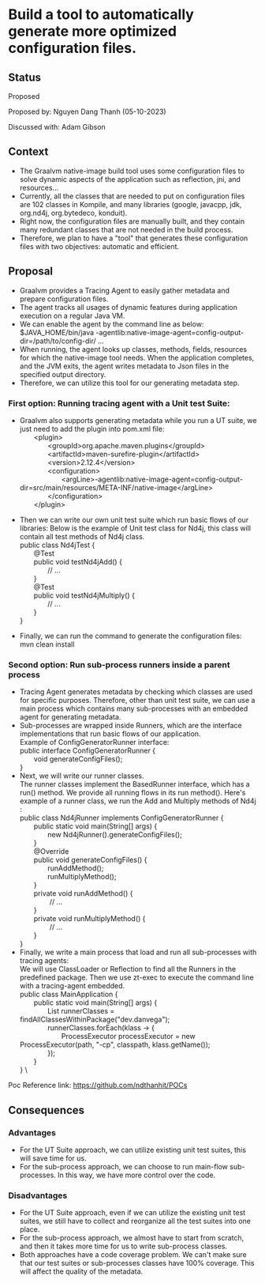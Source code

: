 # Build a tool to automatically generate more optimized configuration files.

## Status
Proposed

Proposed by: Nguyen Dang Thanh (05-10-2023)

Discussed with: Adam Gibson

## Context
- The Graalvm native-image build tool uses some configuration files to solve dynamic aspects of the application such as reflection, jni, and resources...
- Currently, all the classes that are needed to put on configuration files are 102 classes in Kompile, and many libraries (google, javacpp, jdk, org.nd4j, org.bytedeco, konduit).
- Right now, the configuration files are manually built, and they contain many redundant classes that are not needed in the build process.
- Therefore, we plan to have a "tool" that generates these configuration files with two objectives: automatic and efficient.

## Proposal
- Graalvm provides a Tracing Agent to easily gather metadata and prepare configuration files.
- The agent tracks all usages of dynamic features during application execution on a regular Java VM.
- We can enable the agent by the command line as below:
  $JAVA_HOME/bin/java -agentlib:native-image-agent=config-output-dir=/path/to/config-dir/ ...
- When running, the agent looks up classes, methods, fields, resources for which the native-image tool needs. When
  the application completes, and the JVM exits, the agent writes metadata to Json files in the specified output
  directory.
- Therefore, we can utilize this tool for our generating metadata step.

### First option: Running tracing agent with a Unit test Suite:
- Graalvm also supports generating metadata while you run a UT suite, we just need to add the plugin into pom.xml file:\
  &emsp;&emsp;\<plugin>  \
  &emsp;&emsp;&emsp;&emsp;\<groupId>org.apache.maven.plugins\</groupId> \
  &emsp;&emsp;&emsp;&emsp;\<artifactId>maven-surefire-plugin\</artifactId> \
  &emsp;&emsp;&emsp;&emsp;\<version>2.12.4\</version> \
  &emsp;&emsp;&emsp;&emsp;\<configuration> \
  &emsp;&emsp;&emsp;&emsp;&emsp;&emsp;\<argLine>-agentlib:native-image-agent=config-output-dir=src/main/resources/META-INF/native-image\</argLine> \
  &emsp;&emsp;&emsp;&emsp;\</configuration> \
  &emsp;&emsp;\</plugin>

- Then we can write our own unit test suite which run basic flows of our libraries:
  Below is the example of Unit test class for Nd4j, this class will contain all test methods of Nd4j class. \
  public class Nd4jTest {  \
  &emsp;&emsp;@Test  \
  &emsp;&emsp;public void testNd4jAdd() {  \
  &emsp;&emsp;&emsp;&emsp;// ...  \
  &emsp;&emsp;}  \
  &emsp;&emsp;@Test  \
  &emsp;&emsp;public void testNd4jMultiply() {  \
  &emsp;&emsp;&emsp;&emsp;// ...  \
  &emsp;&emsp;}  \
  }
- Finally, we can run the command to generate the configuration files: \
  mvn clean install
  
### Second option: Run sub-process runners inside a parent process
- Tracing Agent generates metadata by checking which classes are used for specific purposes. Therefore, other than unit test suite,
  we can use a main process which contains many sub-processes with an embedded agent for generating metadata.
- Sub-processes are wrapped inside Runners, which are the interface implementations that run basic flows of our application. \
  Example of ConfigGeneratorRunner interface: \
   public interface ConfigGeneratorRunner { \
   &emsp;&emsp;void generateConfigFiles(); \
   }
- Next, we will write our runner classes. \
  The runner classes implement the BasedRunner interface, which has a run() method. We provide all running flows in its run method().
  Here's example of a runner class, we run the Add and Multiply methods of Nd4j : \
   public class Nd4jRunner implements ConfigGeneratorRunner { \
   &emsp;&emsp;public static void main(String[] args) { \
   &emsp;&emsp;&emsp;&emsp;new Nd4jRunner().generateConfigFiles(); \
   &emsp;&emsp;} \
   &emsp;&emsp;@Override \
   &emsp;&emsp;public void generateConfigFiles() { \
   &emsp;&emsp;&emsp;&emsp;runAddMethod(); \
   &emsp;&emsp;&emsp;&emsp;runMultiplyMethod(); \
   &emsp;&emsp;} \
   &emsp;&emsp;private void runAddMethod() { \
   &emsp;&emsp;&emsp;&emsp; // ... \
   &emsp;&emsp;} \
   &emsp;&emsp;private void runMultiplyMethod() { \
   &emsp;&emsp;&emsp;&emsp; // ... \
   &emsp;&emsp;} \
   }
- Finally, we write a main process that load and run all sub-processes with tracing agents: \
   We will use ClassLoader or Reflection to find all the Runners in the predefined package. 
   Then we use zt-exec to execute the command line with a tracing-agent embedded. \
   public class MainApplication { \
   &emsp;&emsp;public static void main(String[] args) { \
   &emsp;&emsp;&emsp;&emsp;List<Class> runnerClasses = findAllClassesWithinPackage("dev.danvega"); \
   &emsp;&emsp;&emsp;&emsp;runnerClasses.forEach(klass -> { \
   &emsp;&emsp;&emsp;&emsp;&emsp;&emsp;ProcessExecutor processExecutor = new ProcessExecutor(path, "-cp", classpath, klass.getName()); \
   &emsp;&emsp;&emsp;&emsp;}); \
   &emsp;&emsp;} \
   } \
   
Poc Reference link: https://github.com/ndthanhit/POCs

## Consequences
### Advantages
- For the UT Suite approach, we can utilize existing unit test suites, this will save time for us.
- For the sub-process approach, we can choose to run main-flow sub-processes. In this way, we have more control over the code.

### Disadvantages
- For the UT Suite approach, even if we can utilize the existing unit test suites, we still have to collect and reorganize all the test suites into one place.
- For the sub-process approach, we almost have to start from scratch, and then it takes more time for us to write sub-process classes.
- Both approaches have a code coverage problem. We can't make sure that our test suites or sub-processes classes have 100% coverage. This will affect the quality of the metadata.